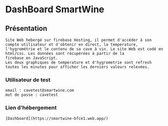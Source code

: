 # DashBoard SmartWine

## Présentation
```
Site Web hebergé sur firebase Hosting, il permet d'accéder à son compte utilisateur et d'obtenir en direct, la temperature,
l'hygrométrie et le contenu de sa cave à vin. Le site Web est codé en html/css. Les données sont récupérées à partir de la
firebase en JavaScript. 
Les deux graphiques de temperature et d'hygrometrie sont refresh toutes les minutes pour afficher les derniers valeurs relevées.
```

### Utilisateur de test 
```
email : cavetest@smartwine.com
mot de passe : cavetest

```

### Lien d'hébergement 
```
[Dashboard](https://smartwine-bfce1.web.app/)
```
